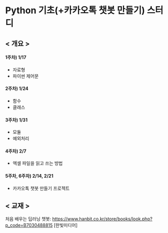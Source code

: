# Python 기초(+카카오톡 챗봇 만들기) 스터디

## < 개요 >
#### 1주차) 1/17
 - 자료형
 - 파이썬 제어문

#### 2주차) 1/24
 - 함수
 - 클래스

#### 3주차) 1/31
 - 모듈 
 - 예외처리

#### 4주차) 2/7 
 - 엑셀 파일을 읽고 쓰는 방법

#### 5주차, 6주차) 2/14, 2/21
 - 카카오톡 챗봇 만들기 프로젝트
 
 
## < 교재 >
처음 배우는 딥러닝 챗봇: <https://www.hanbit.co.kr/store/books/look.php?p_code=B7030488815> [한빛미디어]
